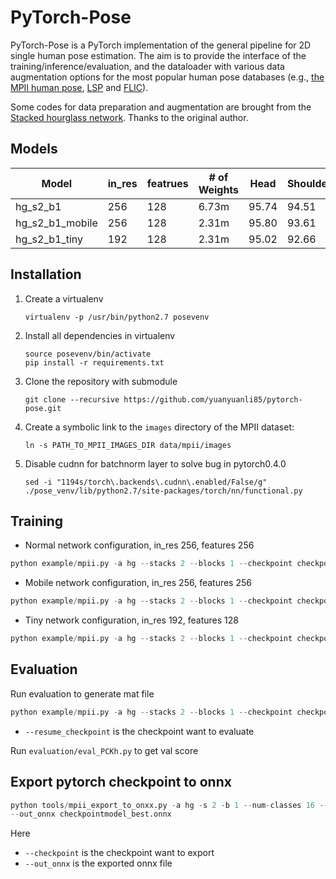 # PyTorch-Pose

PyTorch-Pose is a PyTorch implementation of the general pipeline for 2D single human pose estimation. The aim is to provide the interface of the training/inference/evaluation, and the dataloader with various data augmentation options for the most popular human pose databases (e.g., [the MPII human pose](http://human-pose.mpi-inf.mpg.de), [LSP](http://www.comp.leeds.ac.uk/mat4saj/lsp.html) and [FLIC](http://bensapp.github.io/flic-dataset.html)).

Some codes for data preparation and augmentation are brought from the [Stacked hourglass network](https://github.com/anewell/pose-hg-train). Thanks to the original author. 

## Models 
| Model|in_res |featrues| # of Weights |Head|Shoulder|	Elbow|	Wrist|	Hip	|Knee|	Ankle|	Mean|
| --- |---| ----|----------- | ----| ----| ---| ---| ---| ---| ---| ---|
| hg_s2_b1|256|128|6.73m| 95.74| 94.51| 87.68| 81.70| 87.81| 80.88 |76.83| 86.58
| hg_s2_b1_mobile|256|128|2.31m|95.80|  93.61| 85.50| 79.63| 86.13| 77.82| 73.62|  84.69|
| hg_s2_b1_tiny|192|128|2.31m|95.02|  92.66| 84.37| 76.92| 84.16| 77.13| 72.08|  83.34|


## Installation
1. Create a virtualenv
   ```
   virtualenv -p /usr/bin/python2.7 posevenv
   ```
2. Install all dependencies in virtualenv
    ```
    source posevenv/bin/activate
    pip install -r requirements.txt
    ```
3. Clone the repository with submodule
   ```
   git clone --recursive https://github.com/yuanyuanli85/pytorch-pose.git
   ```

4. Create a symbolic link to the `images` directory of the MPII dataset:
   ```
   ln -s PATH_TO_MPII_IMAGES_DIR data/mpii/images
   ```

5. Disable cudnn for batchnorm layer to solve bug in pytorch0.4.0
    ```
    sed -i "1194s/torch\.backends\.cudnn\.enabled/False/g" ./pose_venv/lib/python2.7/site-packages/torch/nn/functional.py
    ```
## Training

* Normal network configuration, in_res 256, features 256
```python 
python example/mpii.py -a hg --stacks 2 --blocks 1 --checkpoint checkpoint/hg_s2_b1/ --in_res 256 --features 256
```

* Mobile network configuration, in_res 256, features 256
```python 
python example/mpii.py -a hg --stacks 2 --blocks 1 --checkpoint checkpoint/hg_s2_b1_mobile/ --mobile True --in_res 256 --features 256
```

* Tiny network configuration, in_res 192, features 128
```python 
python example/mpii.py -a hg --stacks 2 --blocks 1 --checkpoint checkpoint/hg_s2_b1_tiny/ --mobile True --in_res 192 --features 128
```

## Evaluation

Run evaluation to generate mat file
```python
python example/mpii.py -a hg --stacks 2 --blocks 1 --checkpoint checkpoint/hg_s2_b1/ --resume checkpoint/hg_s2_b1/model_best.pth.tar -e
```
* `--resume_checkpoint` is the checkpoint want to evaluate

Run `evaluation/eval_PCKh.py` to get val score 

## Export pytorch checkpoint to onnx 
```python
python tools/mpii_export_to_onxx.py -a hg -s 2 -b 1 --num-classes 16 --mobile True --in_res 256  --checkpoint checkpoint/model_best.pth.tar 
--out_onnx checkpointmodel_best.onnx 
```
Here 
* `--checkpoint` is the checkpoint want to export 
* `--out_onnx` is the exported onnx file



